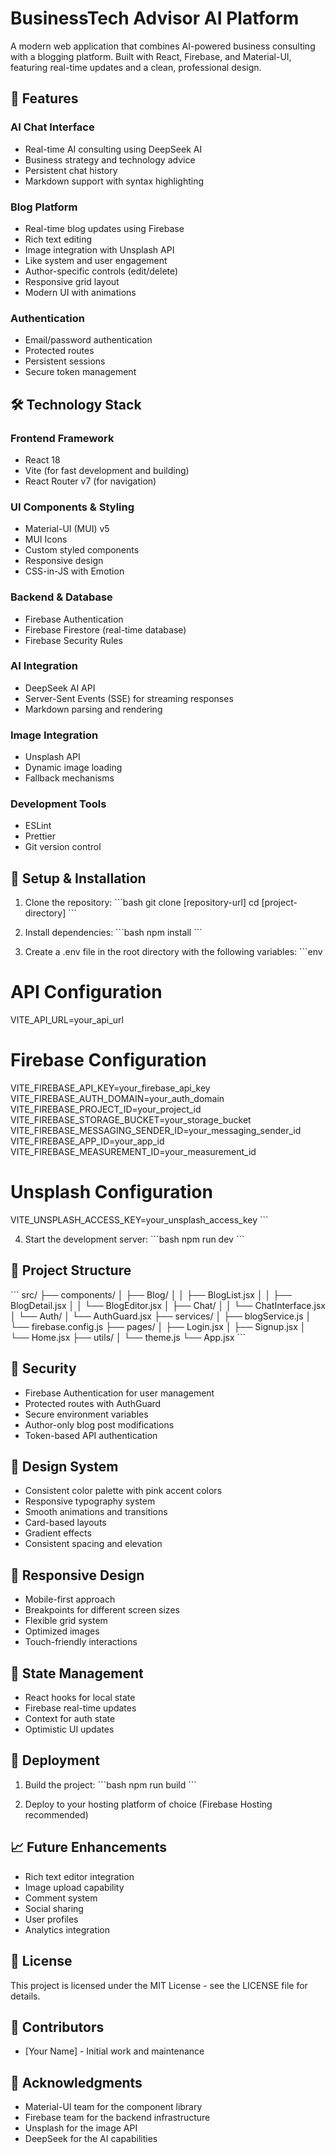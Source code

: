 # BusinessTech Advisor AI Platform

A modern web application that combines AI-powered business consulting with a blogging platform. Built with React, Firebase, and Material-UI, featuring real-time updates and a clean, professional design.

## 🚀 Features

### AI Chat Interface
- Real-time AI consulting using DeepSeek AI
- Business strategy and technology advice
- Persistent chat history
- Markdown support with syntax highlighting

### Blog Platform
- Real-time blog updates using Firebase
- Rich text editing
- Image integration with Unsplash API
- Like system and user engagement
- Author-specific controls (edit/delete)
- Responsive grid layout
- Modern UI with animations

### Authentication
- Email/password authentication
- Protected routes
- Persistent sessions
- Secure token management

## 🛠 Technology Stack

### Frontend Framework
- React 18
- Vite (for fast development and building)
- React Router v7 (for navigation)

### UI Components & Styling
- Material-UI (MUI) v5
- MUI Icons
- Custom styled components
- Responsive design
- CSS-in-JS with Emotion

### Backend & Database
- Firebase Authentication
- Firebase Firestore (real-time database)
- Firebase Security Rules

### AI Integration
- DeepSeek AI API
- Server-Sent Events (SSE) for streaming responses
- Markdown parsing and rendering

### Image Integration
- Unsplash API
- Dynamic image loading
- Fallback mechanisms

### Development Tools
- ESLint
- Prettier
- Git version control

## 🔧 Setup & Installation

1. Clone the repository:
\`\`\`bash
git clone [repository-url]
cd [project-directory]
\`\`\`

2. Install dependencies:
\`\`\`bash
npm install
\`\`\`

3. Create a .env file in the root directory with the following variables:
\`\`\`env
# API Configuration
VITE_API_URL=your_api_url

# Firebase Configuration
VITE_FIREBASE_API_KEY=your_firebase_api_key
VITE_FIREBASE_AUTH_DOMAIN=your_auth_domain
VITE_FIREBASE_PROJECT_ID=your_project_id
VITE_FIREBASE_STORAGE_BUCKET=your_storage_bucket
VITE_FIREBASE_MESSAGING_SENDER_ID=your_messaging_sender_id
VITE_FIREBASE_APP_ID=your_app_id
VITE_FIREBASE_MEASUREMENT_ID=your_measurement_id

# Unsplash Configuration
VITE_UNSPLASH_ACCESS_KEY=your_unsplash_access_key
\`\`\`

4. Start the development server:
\`\`\`bash
npm run dev
\`\`\`

## 📁 Project Structure

\`\`\`
src/
├── components/
│   ├── Blog/
│   │   ├── BlogList.jsx
│   │   ├── BlogDetail.jsx
│   │   └── BlogEditor.jsx
│   ├── Chat/
│   │   └── ChatInterface.jsx
│   └── Auth/
│       └── AuthGuard.jsx
├── services/
│   ├── blogService.js
│   └── firebase.config.js
├── pages/
│   ├── Login.jsx
│   ├── Signup.jsx
│   └── Home.jsx
├── utils/
│   └── theme.js
└── App.jsx
\`\`\`

## 🔐 Security

- Firebase Authentication for user management
- Protected routes with AuthGuard
- Secure environment variables
- Author-only blog post modifications
- Token-based API authentication

## 🎨 Design System

- Consistent color palette with pink accent colors
- Responsive typography system
- Smooth animations and transitions
- Card-based layouts
- Gradient effects
- Consistent spacing and elevation

## 📱 Responsive Design

- Mobile-first approach
- Breakpoints for different screen sizes
- Flexible grid system
- Optimized images
- Touch-friendly interactions

## 🔄 State Management

- React hooks for local state
- Firebase real-time updates
- Context for auth state
- Optimistic UI updates

## 🚀 Deployment

1. Build the project:
\`\`\`bash
npm run build
\`\`\`

2. Deploy to your hosting platform of choice (Firebase Hosting recommended)

## 📈 Future Enhancements

- Rich text editor integration
- Image upload capability
- Comment system
- Social sharing
- User profiles
- Analytics integration

## 📄 License

This project is licensed under the MIT License - see the LICENSE file for details.

## 👥 Contributors

- [Your Name] - Initial work and maintenance

## 🙏 Acknowledgments

- Material-UI team for the component library
- Firebase team for the backend infrastructure
- Unsplash for the image API
- DeepSeek for the AI capabilities
